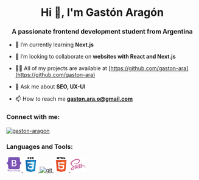 <h1 align="center">Hi 👋, I'm Gastón Aragón</h1>
<h3 align="center">A passionate frontend development student from Argentina</h3>

- 🌱 I’m currently learning **Next.js**

- 👯 I’m looking to collaborate on **websites with React and Next.js**

- 👨‍💻 All of my projects are available at [https://github.com/gaston-ara](https://github.com/gaston-ara)

- 💬 Ask me about **SEO, UX-UI**

- 📫 How to reach me **gaston.ara.o@gmail.com**

<h3 align="left">Connect with me:</h3>
<a href="https://linkedin.com/in/gaston-aragon" target="blank"><img align="center" src="https://cdn.jsdelivr.net/npm/simple-icons@3.0.1/icons/linkedin.svg" alt="gaston-aragon" height="30" width="40" /></a>


<h3 align="left">Languages and Tools:</h3>
<p align="left"> <a href="https://getbootstrap.com" target="_blank"> <img src="https://raw.githubusercontent.com/devicons/devicon/master/icons/bootstrap/bootstrap-plain-wordmark.svg" alt="bootstrap" width="40" height="40"/> </a> <a href="https://www.w3schools.com/css/" target="_blank"> <img src="https://raw.githubusercontent.com/devicons/devicon/master/icons/css3/css3-original-wordmark.svg" alt="css3" width="40" height="40"/> </a> <a href="https://git-scm.com/" target="_blank"> <img src="https://www.vectorlogo.zone/logos/git-scm/git-scm-icon.svg" alt="git" width="40" height="40"/> </a> <a href="https://www.w3.org/html/" target="_blank"> <img src="https://raw.githubusercontent.com/devicons/devicon/master/icons/html5/html5-original-wordmark.svg" alt="html5" width="40" height="40"/> </a> <a href="https://sass-lang.com" target="_blank"> <img src="https://raw.githubusercontent.com/devicons/devicon/master/icons/sass/sass-original.svg" alt="sass" width="40" height="40"/> </a> </p>
